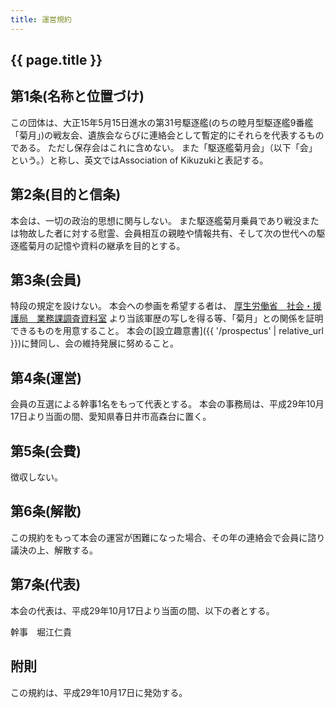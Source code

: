 ```yaml
---
title: 運営規約
---
```


<h2>{{ page.title }}</h2>

## 第1条(名称と位置づけ)
この団体は、大正15年5月15日進水の第31号駆逐艦(のちの睦月型駆逐艦9番艦「菊月」)の戦友会、遺族会ならびに連絡会として暫定的にそれらを代表するものである。
ただし保存会はこれに含めない。
また「駆逐艦菊月会」（以下「会」という。）と称し、英文ではAssociation of Kikuzukiと表記する。

## 第2条(目的と信条)
本会は、一切の政治的思想に関与しない。
また駆逐艦菊月乗員であり戦没または物故した者に対する慰霊、会員相互の親睦や情報共有、そして次の世代への駆逐艦菊月の記憶や資料の継承を目的とする。

## 第3条(会員)
特段の規定を設けない。
本会への参画を希望する者は、
[厚生労働省　社会・援護局　業務課調査資料室](http://www.mhlw.go.jp/stf/seisakunitsuite/bunya/0000093051.html)
より当該軍歴の写しを得る等、「菊月」との関係を証明できるものを用意すること。
本会の[設立趣意書]({{ '/prospectus' | relative_url }})に賛同し、会の維持発展に努めること。

## 第4条(運営)
会員の互選による幹事1名をもって代表とする。
本会の事務局は、平成29年10月17日より当面の間、愛知県春日井市高森台に置く。

## 第5条(会費)
徴収しない。

## 第6条(解散)
この規約をもって本会の運営が困難になった場合、その年の連絡会で会員に諮り議決の上、解散する。

## 第7条(代表)
本会の代表は、平成29年10月17日より当面の間、以下の者とする。

幹事　堀江仁貴

## 附則
この規約は、平成29年10月17日に発効する。

